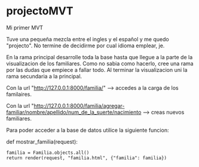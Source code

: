 # projectoMVT
Mi primer MVT

Tuve una pequeña mezcla entre el ingles y el español y me quedo "projecto". No termine de decidirme por cual idioma emplear, je.

En la rama principal desarrolle toda la base hasta que llegue a la parte de la visualizacion de los familiares. Como no sabia como hacerlo, cree una rama por las dudas que empiece a fallar todo. Al terminar la visualizacion uni la rama secundaria a la principal.

Con la url "http://127.0.0.1:8000/familia/" --> accedes a la carga de los familaires.

Con la url "http://127.0.0.1:8000/familia/agregar-familiar/nombre/apellido/num_de_la_suerte/nacimiento --> creas nuevos familiares.
  
Para poder acceder a la base de datos utilice la siguiente funcion:
  
  def mostrar_familia(request):
  
    familia = Familia.objects.all()
    return render(request, "familia.html", {"familia": familia})
  
